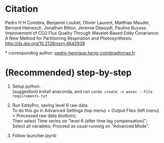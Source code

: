 # Citation

Pedro H H Coimbra, Benjamin Loubet, Olivier Laurent, Matthias Mauder, Bernard Heinesch, Jonathan Bitton, Jérémie Depuydt, Pauline Buysse. Improvement of CO2 Flux Quality Through Wavelet-Based Eddy Covariance: A New Method for Partitioning Respiration and Photosynthesis. http://dx.doi.org/10.2139/ssrn.4642939

\* corresponding author: pedro-henrique.herig-coimbra@inrae.fr


# (Recommended) step-by-step

1. Setup python.\
(suggestion) install anaconda, and run `conda create -n wavec --file requirements.txt`

2. Run EddyPro, saving level 6 raw data. \
To do this go in Advanced Settings (top menu) > Output Files (left menu) > Processed raw data (bottom);\
Then select Time series on "level 6 (after time lag compensation)";\
Select all variables;
Proceed as usual running on "Advanced Mode".

3. Follow launcher.ipynb
